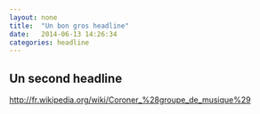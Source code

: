 ```yaml
---
layout: none
title:  "Un bon gros headline"
date:   2014-06-13 14:26:34
categories: headline
---
```


## Un second headline

http://fr.wikipedia.org/wiki/Coroner_%28groupe_de_musique%29